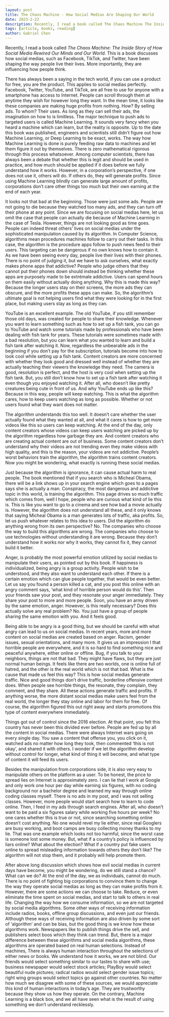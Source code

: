 ```yaml
---
layout: post
title: The Chaos Machine - How Social Medias Are Shaping Our World
date: 2023-2-22
description: Recently, I read a book called The Chaos Machine The Inside Story of How Social Media Rewired Our Minds and Our World. This is a book discusses how social medias, such as Facebook, TikTok, and Twitter, have been shaping the way people live their lives. More importantly, they are influencing how people think.
tags: [article, books, reading]
author: Gabriel Chen
---
```


Recently, I read a book called *The Chaos Machine: The Inside Story of How Social Media Rewired Our Minds and Our World*. This is a book discusses how social medias, such as Facebook, TikTok, and Twitter, have been shaping the way people live their lives. More importantly, they are influencing how people think.

There has always been a saying in the tech world, if you can use a product for free, you are the product. This applies to social medias perfectly. Facebook, Twitter, YouTube, and TikTok, are all free to use for anyone with a smartphone has access to Internet. People can scroll through them at anytime they wish for however long they want. In the mean time, it looks like these companies are making huge profits from nothing. How? By selling ads. To whom? Their uses. As long as they can sell their ads, the imagination on how to is limitless. The major technique to push ads to targeted users is called Machine Learning. It sounds very fancy when you heard a machine which can learn, but the reality is opposite. Up to the date this book was published, engineers and scientists still didn’t figure out how Machine Learning, or Deep Learning to be exact, works. The way how Machine Learning is done is purely feeding raw data to machines and let them figure it out by themselves. There is zero mathematical rigorous through this process whatsoever. Among computer scientists, there has always been a debate that whether this is legit and should be used in practice, and how much should be applied if it does before we fully understand how it works. However, in a corporation’s perspective, if one does not use it, others will do. If others do, they will generate profits. Since using Machine Learning blindly can generate large amount of profits, corporations don’t care other things too much but their own earning at the end of each year.

It looks not that bad at the beginning. Those were just some ads. People are not going to die because they watched too many ads, and they can turn off their phone at any point. Since we are focusing on social medias here, let us omit the case that people can actually die because of Machine Learning in the case of Tesla. However, things are not looking good as time goes. People can indeed threat others’ lives on social medias under the sophisticated manipulation caused by its algorithm. In Computer Science, algorithms mean procedures machines follow to carry out their tasks. In this case, the algorithm is the procedure apps follow to push news feed to their users. This targeting can be dangerous if no own knows how to contain it. As we have been seeing every day, people live their lives with their phones. There is no point of judging it, but we have to ask ourselves, what exactly makes phone apps that addictive? People who judge others that they cannot put their phones down should instead be thinking whether these apps are purposely made to be extrémale addictive. Users can spend hours on them easily without actually doing anything. Why this is made this way? Because the longer users stay on their screens, the more ads they can obscure, and the more profits these apps can make. So, the algorithm’s ultimate goal is not helping users find what they were looking for in the first place, but making users stay as long as they can.

YouTube is an excellent example. The old YouTube, if you still remember those old days, was created for people to share their knowledge. Whenever you want to learn something such as how to set up a fish tank, you can go to YouTube and watch some tutorials made by professionals who have been dealing with fish tank for years. These tutorials were sometimes made with a bad resolution, but you can learn what you wanted to learn and build a fish tank after watching it. Now, regardless the unbearable ads in the beginning if you don’t pay for the subscription, tutorials become into how to look cool while setting up a fish tank. Content creators are more concerned with whether they look good and dressed well instead of whether they are actually teaching their viewers the knowledge they need. The camera is good, resolution is perfect, and the host is very cool when setting up the fish tank. But, you still don’t know how to set up a fish tank after watching it even though you enjoyed watching it. After all, who doesn’t like pretty creatures being cute in front of us. And why YouTube ends up like this? Because in this way, people will keep watching. This is what the algorithm cares, how to keep users watching as long as possible. Whether or not users found what they want does not matter. 

The algorithm understands this too well. It doesn’t care whether the user actually found what they wanted at all, and what it cares is how to get more videos like this so users can keep watching. At the end of the day, only content creators whose videos can keep users watching are picked up by the algorithm regardless how garbage they are. And content creators who are creating actual content are out of business. Some content creators don’t understand why their videos are not trending even they make videos with high quality, and this is the reason, your videos are not addictive. People’s worst behaviors train the algorithm, the algorithm trains content creators. Now you might be wondering, what exactly is running these social medias.

Just because the algorithm is ignorance, it can cause actual harm to real people. The book mentioned that if you search who is Micheal Obama, there will be a link shows up in your search engine which goes to a pages says she is actually a man. Conspiracy, the most dangerous and addictive topic in this world, is training the algorithm. This page drives so much traffic which comes from, well I hope, people who are curious what kind of lie this is. This is like you want to go to a cinema and see how bad a movie actually is. However, the algorithm does not understand all these, and it only knows that saying Micheal Obama is a man generates lots of traffic, aka profits. So, let us push whatever relates to this idea to users. Did the algorithm do anything wrong from its own perspective? No. The companies who choose the way to build this algorithms are wrong. The companies who choose to use technologies without understanding it are wrong. Because they don’t understand how it works nor why it works, they cannot fix it, they cannot build it better. 

Anger, is probably the most powerful emotion utilized by social medias to manipulate their users, as pointed out by this book. If happiness is individualized, being angry is a group activity. People wish to be understood, and they also want to understand each other. If there is a certain emotion which can glue people together, that would be even better. Let us say you found a person killed a cat, and you post this online with an angry comment says, ‘what kind of horrible person would do this’. Then your friends saw your post, and they resonate your anger immediately. They share your post to more and more people. Soon, you have an army driven by the same emotion, anger. However, is this really necessary? Does this actually solve any real problem? No. You just have a group of people sharing the same emotion with you. And it feels good. 

Being able to be angry is a good thing, but we should be careful with what angry can lead to us on social medias. In recent years, more and more content on social medias are created based on anger. Racism, gender issues, sexual orientations, and many more. It gives us an impression I that horrible people are everywhere, and it is so hard to find something nice and peaceful anywhere, either online or offline. Bug, if you talk to your neighbors, things are not that bad. They might have flaws, but they are just normal human beings. It feels like there are two worlds, one is online full of hatred, and the other is the real world which is not that bad. What is the cause that made us feel this way? This is how social medias generate traffic. Nice and good things don’t drive traffic, borderline offensive content does. When people see horrible things, the resonate, they complain, they comment, and they share. All these actions generate traffic and profits. If anything worse, the more distant social medias make users feel from the real world, the longer they stay online and labor for them for free. Of course, the algorithm figured this out right away and starts promotions this type of content everywhere immediately.

Things got out of control since the 2016 election. At that point, you felt this country has never been this divided ever before. People are fed up by all the content in social medias. There were always Internet wars going on every single day. You saw a content that offense you, you click on it, watched ads no matter how long they took, then commented ‘this is not okay’, and shared it with others. I wonder if we let the algorithm develop without control for longer, what kind of thing it will become, and what type of content it will feed its users. 

Besides the manipulation from corporations side, it is also very easy to manipulate others on the platform as a user. To be honest, the price to spread lies on Internet is approximately zero. I can lie that I work at Google and only work one hour per day while earning six figures, with no coding background nor a bachelor degree and learned my way through online coding classes myself. There is no ads in my post, and I was not selling classes.  However, more people would start search how to learn to code online. Then, I feed in my ads through search engines. After all, who doesn’t want to be paid a six figures salary while working five hours per week? No one cares whether this is true or not, since searching something online doesn’t cost anything. No one would revel my lie either, since real Googlers are busy working, and boot camps are busy collecting money thanks to my lie. That was one example which looks not too harmful, since the worst case is someone lost some money. But, what if a country’s policy is influenced by liars online? What about the election? What if a country put fake users online to spread misleading information towards others they don’t like? The algorithm will not stop them, and it probably will help promote them. 

After above long discussion which shows how evil social medias in current days have become, you might be wondering, do we still stand a chance? What can we do? At the end of the day, we as individuals, cannot do much. There is no point of fighting big corporations to convince them to change the way they operate social medias as long as they can make profits from it. However, there are some actions we can choose to take. Reduce, or even eliminate the time spent on social medias, and start to talk to others in real life. Changing the way how we consume information, so we are not targeted by social media algorithms. Some other ways of receiving information include radios, books, offline group discussions, and even just our friends. Although these ways of receiving information are also driven by some sort of ‘algorithm’ and can be bias, but the good thing is we know how these algorithms work. Newspapers like to publish things drive the sell, and publishers select boos which they think can trend. But, there is a major difference between these algorithms and social media algorithms, these algorithms are operated based on real human selections. Instead of machines, There is always human interaction throughout the selections of either news or books. We understand how it works, we are not blind. Our friends would select something similar to our tastes to share with use; business newspaper would select stock articles; PlayBoy would select beautiful nude pictures; radical radios would select gender issue topics; right wing groups would select topics go against other countries. No matter how much we disagree with some of these sources, we would appreciate this kind of human interactions in today’s age. They are trustworthy because they show us how they operate. On the contrary, Machine Learning is a black box, and we all have seen what is the result of using something we don’t understand recklessly. 


---
